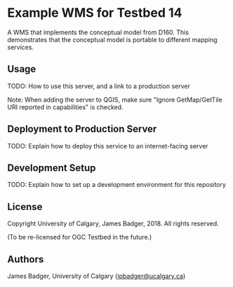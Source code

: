 # Example WMS for Testbed 14

A WMS that implements the conceptual model from D160. This demonstrates that the conceptual model is portable to different mapping services.

## Usage

TODO: How to use this server, and a link to a production server

Note: When adding the server to QGIS, make sure "Ignore GetMap/GetTile URI reported in capabilities" is checked.

## Deployment to Production Server

TODO: Explain how to deploy this service to an internet-facing server

## Development Setup

TODO: Explain how to set up a development environment for this repository

## License

Copyright University of Calgary, James Badger, 2018. All rights reserved.

(To be re-licensed for OGC Testbed in the future.)

## Authors

James Badger, University of Calgary (<jpbadger@ucalgary.ca>)
